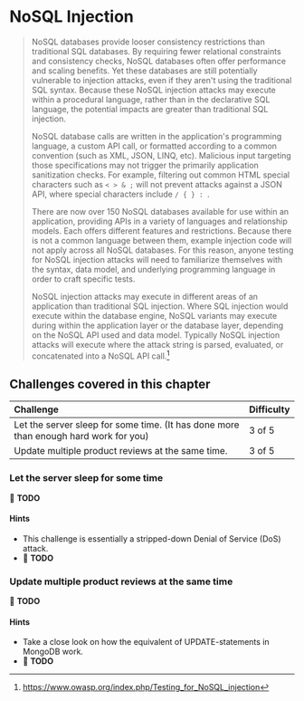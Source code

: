 # NoSQL Injection

> NoSQL databases provide looser consistency restrictions than
> traditional SQL databases. By requiring fewer relational constraints
> and consistency checks, NoSQL databases often offer performance and
> scaling benefits. Yet these databases are still potentially vulnerable
> to injection attacks, even if they aren't using the traditional SQL
> syntax. Because these NoSQL injection attacks may execute within a
> procedural language, rather than in the declarative SQL language, the
> potential impacts are greater than traditional SQL injection.
>
> NoSQL database calls are written in the application's programming
> language, a custom API call, or formatted according to a common
> convention (such as XML, JSON, LINQ, etc). Malicious input targeting
> those specifications may not trigger the primarily application
> sanitization checks. For example, filtering out common HTML special
> characters such as `< > & ;` will not prevent attacks against a JSON
> API, where special characters include `/ { } : `.
>
> There are now over 150 NoSQL databases available for use within an
> application, providing APIs in a variety of languages and relationship
> models. Each offers different features and restrictions. Because there
> is not a common language between them, example injection code will not
> apply across all NoSQL databases. For this reason, anyone testing for
> NoSQL injection attacks will need to familiarize themselves with the
> syntax, data model, and underlying programming language in order to
> craft specific tests.
>
> NoSQL injection attacks may execute in different areas of an
> application than traditional SQL injection. Where SQL injection would
> execute within the database engine, NoSQL variants may execute during
> within the application layer or the database layer, depending on the
> NoSQL API used and data model. Typically NoSQL injection attacks will
> execute where the attack string is parsed, evaluated, or concatenated
> into a NoSQL API call.[^1]

## Challenges covered in this chapter

| Challenge                                                                            | Difficulty |
|:-------------------------------------------------------------------------------------|:-----------|
| Let the server sleep for some time. (It has done more than enough hard work for you) | 3 of 5     |
| Update multiple product reviews at the same time.                                    | 3 of 5     |

### Let the server sleep for some time

:wrench: **TODO**

#### Hints

* This challenge is essentially a stripped-down Denial of Service (DoS) attack.
* :wrench: **TODO**

### Update multiple product reviews at the same time

:wrench: **TODO**

#### Hints

* Take a close look on how the equivalent of UPDATE-statements in MongoDB work.
* :wrench: **TODO**

[^1]: https://www.owasp.org/index.php/Testing_for_NoSQL_injection